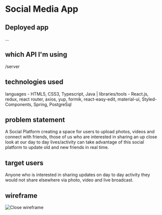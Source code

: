 # Social Media App

## Deployed app
...

## which API I'm using
/server

## technologies used
languages - HTML5, CSS3, Typescript, Java |
libraries/tools - React.js, redux, react router, axios, yup, formik, react-easy-edit, material-ui, Styled-Components, Spring, PostgreSql


## problem statement
A Social Platform creating a space for users to upload photos, videos and connect with friends, those of us who are interested in sharing an up close look at our day to day lives/activity can take advantage of this social platform to update old and new friends in real time.

## target users
Anyone who is interested in sharing updates on day to day activity they would not share elsewhere via photo, video and live broadcast. 


## wireframe
![Close wireframe]( "Close")